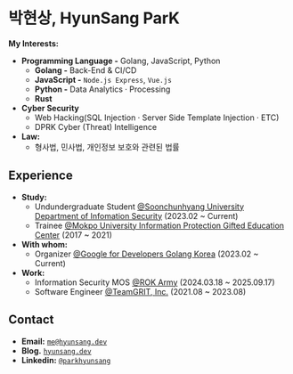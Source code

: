# 박현상, HyunSang ParK
**My Interests:**
- **Programming Language -** Golang, JavaScript, Python
  - **Golang -** Back-End & CI/CD
  - **JavaScript -** `Node.js Express`, `Vue.js`
  - **Python -** Data Analytics · Processing
  - **Rust**
- **Cyber Security** 
  - Web Hacking(SQL Injection · Server Side Template Injection · ETC)
  - DPRK Cyber (Threat) Intelligence
- **Law:**
  - 형사법, 민사법, 개인정보 보호와 관련된 법률 

## Experience
- **Study:**
  - Undundergraduate Student [@Soonchunhyang University Department of Infomation Security](https://home.sch.ac.kr/security/index.jsp) (2023.02 ~ Current)
  - Trainee [@Mokpo University Information Protection Gifted Education Center](https://dream.mokpo.ac.kr/dream/index.do) (2017 ~ 2021)
- **With whom:**
  - Organizer [@Google for Developers Golang Korea](https://gdg.community.dev/gdg-golang-korea/) (2023.02 ~ Current)
- **Work:**
  - Information Security MOS [@ROK Army](https://www.army.mil.kr/sites/army/index.do) (2024.03.18 ~ 2025.09.17) 
  - Software Engineer [@TeamGRIT, Inc.](https://www.teamgrit.kr/) (2021.08 ~ 2023.08)

## Contact
- **Email:** [`me@hyunsang.dev`](mailto:me@hyunsang.dev)
- **Blog.** [`hyunsang.dev`](https://hyunsang.dev)
- **Linkedin:** [`@parkhyunsang`](https://www.linkedin.com/in/parkhyunsang/)
